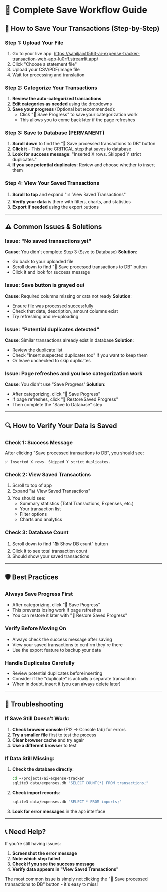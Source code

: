 # 💾 Complete Save Workflow Guide

## 🎯 How to Save Your Transactions (Step-by-Step)

### **Step 1: Upload Your File**
1. Go to your live app: https://sahiljain11593-ai-expense-tracker-transaction-web-app-lu0rff.streamlit.app/
2. Click "Choose a statement file" 
3. Upload your CSV/PDF/Image file
4. Wait for processing and translation

### **Step 2: Categorize Your Transactions**
1. **Review the auto-categorized transactions**
2. **Edit categories as needed** using the dropdowns
3. **Save your progress** (Optional but recommended):
   - Click "💾 Save Progress" to save your categorization work
   - This allows you to come back later if the page refreshes

### **Step 3: Save to Database (PERMANENT)**
1. **Scroll down** to find the "💾 Save processed transactions to DB" button
2. **Click it** - This is the CRITICAL step that saves to database
3. **Look for success message**: "Inserted X rows. Skipped Y strict duplicates."
4. **If you see potential duplicates**: Review and choose whether to insert them

### **Step 4: View Your Saved Transactions**
1. **Scroll to top** and expand "📊 View Saved Transactions"
2. **Verify your data** is there with filters, charts, and statistics
3. **Export if needed** using the export buttons

---

## ⚠️ Common Issues & Solutions

### **Issue: "No saved transactions yet"**
**Cause**: You didn't complete Step 3 (Save to Database)
**Solution**: 
- Go back to your uploaded file
- Scroll down to find "💾 Save processed transactions to DB" button
- Click it and look for success message

### **Issue: Save button is grayed out**
**Cause**: Required columns missing or data not ready
**Solution**:
- Ensure file was processed successfully
- Check that date, description, amount columns exist
- Try refreshing and re-uploading

### **Issue: "Potential duplicates detected"**
**Cause**: Similar transactions already exist in database
**Solution**:
- Review the duplicate list
- Check "Insert suspected duplicates too" if you want to keep them
- Or leave unchecked to skip duplicates

### **Issue: Page refreshes and you lose categorization work**
**Cause**: You didn't use "Save Progress"
**Solution**:
- After categorizing, click "💾 Save Progress" 
- If page refreshes, click "🔄 Restore Saved Progress"
- Then complete the "Save to Database" step

---

## 🔍 How to Verify Your Data is Saved

### **Check 1: Success Message**
After clicking "Save processed transactions to DB", you should see:
```
✅ Inserted X rows. Skipped Y strict duplicates.
```

### **Check 2: View Saved Transactions**
1. Scroll to top of app
2. Expand "📊 View Saved Transactions"
3. You should see:
   - Summary statistics (Total Transactions, Expenses, etc.)
   - Your transaction list
   - Filter options
   - Charts and analytics

### **Check 3: Database Count**
1. Scroll down to find "📚 Show DB count" button
2. Click it to see total transaction count
3. Should show your saved transactions

---

## 🛡️ Best Practices

### **Always Save Progress First**
- After categorizing, click "💾 Save Progress"
- This prevents losing work if page refreshes
- You can restore it later with "🔄 Restore Saved Progress"

### **Verify Before Moving On**
- Always check the success message after saving
- View your saved transactions to confirm they're there
- Use the export feature to backup your data

### **Handle Duplicates Carefully**
- Review potential duplicates before inserting
- Consider if the "duplicate" is actually a separate transaction
- When in doubt, insert it (you can always delete later)

---

## 🚨 Troubleshooting

### **If Save Still Doesn't Work:**

1. **Check browser console** (F12 → Console tab) for errors
2. **Try a smaller file** first to test the process
3. **Clear browser cache** and try again
4. **Use a different browser** to test

### **If Data Still Missing:**

1. **Check the database directly**:
   ```bash
   cd ~/projects/ai-expense-tracker
   sqlite3 data/expenses.db "SELECT COUNT(*) FROM transactions;"
   ```

2. **Check import records**:
   ```bash
   sqlite3 data/expenses.db "SELECT * FROM imports;"
   ```

3. **Look for error messages** in the app interface

---

## 📞 Need Help?

If you're still having issues:
1. **Screenshot the error message**
2. **Note which step failed**
3. **Check if you see the success message**
4. **Verify data appears in "View Saved Transactions"**

The most common issue is simply not clicking the "💾 Save processed transactions to DB" button - it's easy to miss!
